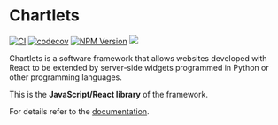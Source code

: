 # Chartlets 

[![CI](https://github.com/bcdev/chartlets/actions/workflows/frontend-ci.yml/badge.svg)](https://github.com/bcdev/chartlets/actions/workflows/frontend-ci.yml)
[![codecov](https://codecov.io/gh/bcdev/chartlets/graph/badge.svg?token=zJBPMFvnpg&flag=frontend)](https://codecov.io/gh/bcdev/chartlets)
[![NPM Version](https://img.shields.io/npm/v/chartlets)](https://www.npmjs.com/package/chartlets)
![](https://img.shields.io/badge/Linting-TypeScript%20%26%20Prettier-blue?logo=typescript&logoColor=white)

Chartlets is a software framework that allows websites developed with
React to be extended by server-side widgets programmed in Python or other
programming languages. 

This is the **JavaScript/React library** of the framework.

For details refer to the [documentation](https://bcdev.github.io/chartlets/).

